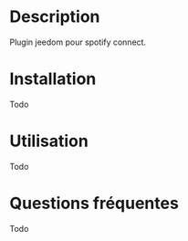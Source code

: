 ﻿Description 
===

Plugin jeedom pour spotify connect.

Installation
===

Todo

Utilisation
===

Todo

Questions fréquentes
===

Todo

